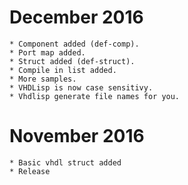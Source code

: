 # December 2016
	* Component added (def-comp).
	* Port map added.
	* Struct added (def-struct).
	* Compile in list added. 
	* More samples.
	* VHDLisp is now case sensitivy.
	* Vhdlisp generate file names for you.
	
	
# November 2016
	* Basic vhdl struct added
	* Release 

